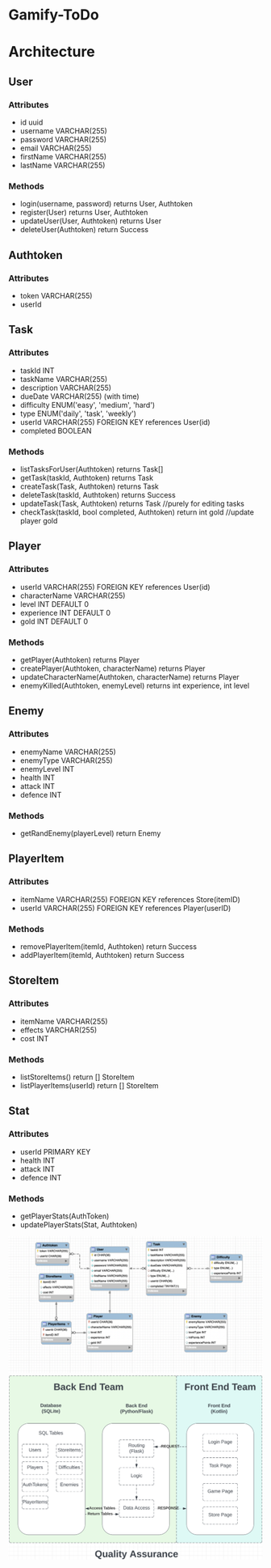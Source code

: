 # Gamify-ToDo

# Architecture

## User
### Attributes
- id uuid
- username VARCHAR(255)
- password VARCHAR(255)
- email VARCHAR(255)
- firstName VARCHAR(255)
- lastName VARCHAR(255)
### Methods
- login(username, password) returns User, Authtoken
- register(User) returns User, Authtoken
- updateUser(User, Authtoken) returns User
- deleteUser(Authtoken) return Success

## Authtoken
### Attributes
- token VARCHAR(255)
- userId 

## Task
### Attributes
- taskId INT
- taskName VARCHAR(255)
- description VARCHAR(255)
- dueDate VARCHAR(255) (with time)
- difficulty ENUM('easy', 'medium', 'hard')
- type ENUM('daily', 'task', 'weekly')
- userId VARCHAR(255) FOREIGN KEY references User(id)
- completed BOOLEAN
### Methods
- listTasksForUser(Authtoken) returns Task[]
- getTask(taskId, Authtoken) returns Task
- createTask(Task, Authtoken) returns Task
- deleteTask(taskId, Authtoken) returns Success
- updateTask(Task, Authtoken) returns Task //purely for editing tasks
- checkTask(taskId, bool completed, Authtoken) return int gold //update player gold

## Player
### Attributes
- userId VARCHAR(255) FOREIGN KEY references User(id)
- characterName VARCHAR(255)
- level INT DEFAULT 0
- experience INT DEFAULT 0
- gold INT DEFAULT 0
### Methods
- getPlayer(Authtoken) returns Player
- createPlayer(Authtoken, characterName) returns Player
- updateCharacterName(Authtoken, characterName) returns Player
- enemyKilled(Authtoken, enemyLevel) returns int experience, int level

## Enemy
### Attributes
- enemyName VARCHAR(255)
- enemyType VARCHAR(255)
- enemyLevel INT
- health INT
- attack INT
- defence INT

### Methods
- getRandEnemy(playerLevel) return Enemy

## PlayerItem
### Attributes
- itemName VARCHAR(255) FOREIGN KEY references Store(itemID)
- userId VARCHAR(255) FOREIGN KEY references Player(userID)
### Methods
- removePlayerItem(itemId, Authtoken) return Success
- addPlayerItem(itemId, Authtoken) return Success

## StoreItem
### Attributes
- itemName VARCHAR(255) 
- effects VARCHAR(255)
- cost INT
### Methods
- listStoreItems() return [] StoreItem
- listPlayerItems(userId) return [] StoreItem

## Stat
### Attributes
- userId PRIMARY KEY
- health INT
- attack INT
- defence INT
### Methods
- getPlayerStats(AuthToken)
- updatePlayerStats(Stat, Authtoken)

![alt text](https://github.com/julesrouth/Gamify-ToDo/blob/main/images/Tables.png)
![alt text](https://github.com/julesrouth/Gamify-ToDo/blob/main/images/Flow.png)
